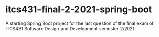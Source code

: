 # itcs431-final-2-2021-spring-boot
A starting Spring Boot project for the last question of the final exam of ITCS431 Software Design and Development semester 2/2021.
